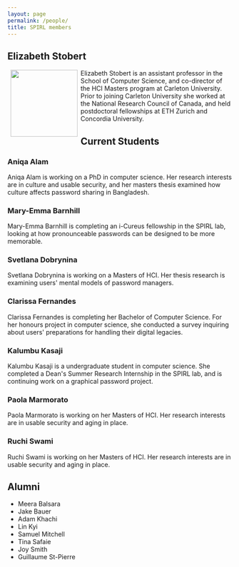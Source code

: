 ```yaml
---
layout: page
permalink: /people/
title: SPIRL members
---
```


## Elizabeth Stobert
<img src="https://spirl.scs.carleton.ca/stobert_headshot.jpeg" width="150" align="left" hspace="7" vspace="1">
 Elizabeth Stobert is an assistant professor in the School of Computer Science, and co-director of the HCI Masters program at Carleton University. Prior to joining Carleton University she worked at the National Research Council of Canada, and held postdoctoral fellowships at ETH Zurich and Concordia University. 




## Current Students

### Aniqa Alam
Aniqa Alam is working on a PhD in computer science. Her research interests are in culture and usable security, and her masters thesis examined how culture affects password sharing in Bangladesh.

### Mary-Emma Barnhill
Mary-Emma Barnhill is completing an i-Cureus fellowship in the SPIRL lab, looking at how pronounceable passwords can be designed to be more memorable.

### Svetlana Dobrynina
Svetlana Dobrynina is working on a Masters of HCI. Her thesis research is examining users' mental models of password managers.

### Clarissa Fernandes
Clarissa Fernandes is completing her Bachelor of Computer Science. For her honours project in computer science, she conducted a survey inquiring about users' preparations for handling their digital legacies.

### Kalumbu Kasaji
Kalumbu Kasaji is a undergraduate student in computer science. She completed a Dean's Summer Research Internship in the SPIRL lab, and is continuing work on a graphical password project.

### Paola Marmorato
Paola Marmorato is working on her Masters of HCI. Her research interests are in usable security and aging in place.

### Ruchi Swami
Ruchi Swami is working on her Masters of HCI. Her research interests are in usable security and aging in place.

## Alumni

* Meera Balsara
* Jake Bauer 
* Adam Khachi
* Lin Kyi
* Samuel Mitchell
* Tina Safaie
* Joy Smith
* Guillaume St-Pierre 


